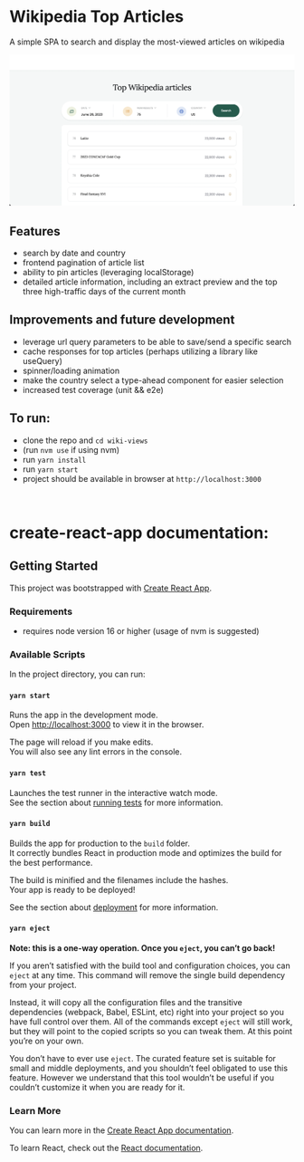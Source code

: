 # Wikipedia Top Articles

A simple SPA to search and display the most-viewed articles on wikipedia

![Alt text](public/images/screenshot.png?raw=true "Home page")

## Features
* search by date and country
* frontend pagination of article list
* ability to pin articles (leveraging localStorage)
* detailed article information, including an extract preview and the top three high-traffic days of the current month

## Improvements and future development
* leverage url query parameters to be able to save/send a specific search
* cache responses for top articles (perhaps utilizing a library like useQuery)
* spinner/loading animation
* make the country select a type-ahead component for easier selection
* increased test coverage (unit && e2e)

## To run:
  * clone the repo and `cd wiki-views`
  * (run `nvm use` if using nvm)
  * run `yarn install`
  * run `yarn start`
  * project should be available in browser at `http://localhost:3000`

&nbsp;
&nbsp;

# create-react-app documentation:
## Getting Started

This project was bootstrapped with [Create React App](https://github.com/facebook/create-react-app).

### Requirements

* requires node version 16 or higher (usage of nvm is suggested)

### Available Scripts

In the project directory, you can run:

#### `yarn start`

Runs the app in the development mode.\
Open [http://localhost:3000](http://localhost:3000) to view it in the browser.

The page will reload if you make edits.\
You will also see any lint errors in the console.

#### `yarn test`

Launches the test runner in the interactive watch mode.\
See the section about [running tests](https://facebook.github.io/create-react-app/docs/running-tests) for more information.

#### `yarn build`

Builds the app for production to the `build` folder.\
It correctly bundles React in production mode and optimizes the build for the best performance.

The build is minified and the filenames include the hashes.\
Your app is ready to be deployed!

See the section about [deployment](https://facebook.github.io/create-react-app/docs/deployment) for more information.

#### `yarn eject`

**Note: this is a one-way operation. Once you `eject`, you can’t go back!**

If you aren’t satisfied with the build tool and configuration choices, you can `eject` at any time. This command will remove the single build dependency from your project.

Instead, it will copy all the configuration files and the transitive dependencies (webpack, Babel, ESLint, etc) right into your project so you have full control over them. All of the commands except `eject` will still work, but they will point to the copied scripts so you can tweak them. At this point you’re on your own.

You don’t have to ever use `eject`. The curated feature set is suitable for small and middle deployments, and you shouldn’t feel obligated to use this feature. However we understand that this tool wouldn’t be useful if you couldn’t customize it when you are ready for it.

### Learn More

You can learn more in the [Create React App documentation](https://facebook.github.io/create-react-app/docs/getting-started).

To learn React, check out the [React documentation](https://reactjs.org/).
